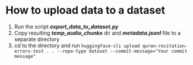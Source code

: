 # How to upload data to a dataset

1. Run the script _**export_data_to_dataset.py**_
2. Copy resulting _**temp_audio_chunks**_ dir and _**metadata.jsonl**_ file to a separate directory
3. cd to the directory and run
`huggingface-cli upload quran-recitation-errors-test . . --repo-type dataset --commit-message="Your commit message"`

